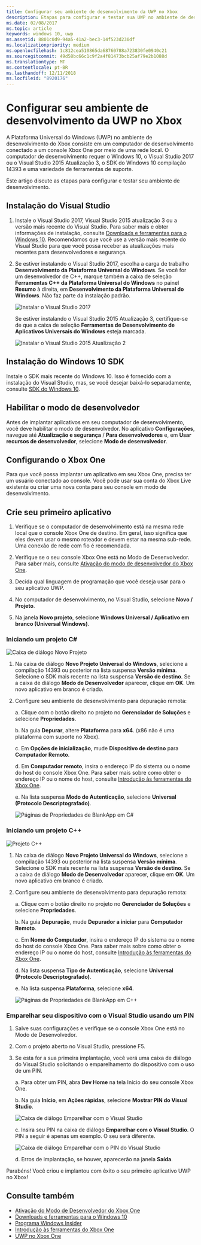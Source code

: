 ```yaml
---
title: Configurar seu ambiente de desenvolvimento da UWP no Xbox
description: Etapas para configurar e testar sua UWP no ambiente de desenvolvimento do Xbox.
ms.date: 02/08/2017
ms.topic: article
keywords: windows 10, uwp
ms.assetid: 8801c0d9-94a5-41a2-bec3-14f523d230df
ms.localizationpriority: medium
ms.openlocfilehash: 1c812cea510865da68760788a723830fe0940c21
ms.sourcegitcommit: 49d58bc66c1c9f2a4f81473bcb25af79e2b1088d
ms.translationtype: MT
ms.contentlocale: pt-BR
ms.lasthandoff: 12/11/2018
ms.locfileid: "8920176"
---
```

# <a name="set-up-your-uwp-on-xbox-development-environment"></a>Configurar seu ambiente de desenvolvimento da UWP no Xbox

A Plataforma Universal do Windows (UWP) no ambiente de desenvolvimento do Xbox consiste em um computador de desenvolvimento conectado a um console Xbox One por meio de uma rede local.
O computador de desenvolvimento requer o Windows 10, o Visual Studio 2017 ou o Visual Studio 2015 Atualização 3, o SDK do Windows 10 compilação 14393 e uma variedade de ferramentas de suporte.


Este artigo discute as etapas para configurar e testar seu ambiente de desenvolvimento.

## <a name="visual-studio-setup"></a>Instalação do Visual Studio

1. Instale o Visual Studio 2017, Visual Studio 2015 atualização 3 ou a versão mais recente do Visual Studio. Para saber mais e obter informações de instalação, consulte [Downloads e ferramentas para o Windows 10](https://dev.windows.com/downloads). Recomendamos que você use a versão mais recente do Visual Studio para que você possa receber as atualizações mais recentes para desenvolvedores e segurança.

2. Se estiver instalando o Visual Studio 2017, escolha a carga de trabalho **Desenvolvimento da Plataforma Universal do Windows**. Se você for um desenvolvedor de C++, marque também a caixa de seleção **Ferramentas C++ da Plataforma Universal do Windows** no painel **Resumo** à direita, em **Desenvolvimento da Plataforma Universal do Windows**. Não faz parte da instalação padrão.

    ![Instalar o Visual Studio 2017](images/development-environment-setup-1.png)

    Se estiver instalando o Visual Studio 2015 Atualização 3, certifique-se de que a caixa de seleção **Ferramentas de Desenvolvimento de Aplicativos Universais do Windows** esteja marcada.

    ![Instalar o Visual Studio 2015 Atualização 2](images/vs_install_tools.png)

## <a name="windows-10-sdk-setup"></a>Instalação do Windows 10 SDK

Instale o SDK mais recente do Windows 10. Isso é fornecido com a instalação do Visual Studio, mas, se você desejar baixá-lo separadamente, consulte [SDK do Windows 10](https://developer.microsoft.com/windows/downloads/windows-10-sdk).


## <a name="enabling-developer-mode"></a>Habilitar o modo de desenvolvedor

Antes de implantar aplicativos em seu computador de desenvolvimento, você deve habilitar o modo de desenvolvedor. No aplicativo **Configurações**, navegue até **Atualização e segurança** / **Para desenvolvedores** e, em **Usar recursos de desenvolvedor**, selecione **Modo de desenvolvedor**.

## <a name="setting-up-your-xbox-one"></a>Configurando o Xbox One

Para que você possa implantar um aplicativo em seu Xbox One, precisa ter um usuário conectado ao console. Você pode usar sua conta do Xbox Live existente ou criar uma nova conta para seu console em modo de desenvolvimento. 

## <a name="create-your-first-app"></a>Crie seu primeiro aplicativo

1. Verifique se o computador de desenvolvimento está na mesma rede local que o console Xbox One de destino. Em geral, isso significa que eles devem usar o mesmo roteador e devem estar na mesma sub-rede. Uma conexão de rede com fio é recomendada.

2. Verifique se o seu console Xbox One está no Modo de Desenvolvedor.  Para saber mais, consulte [Ativação do modo de desenvolvedor do Xbox One](devkit-activation.md).

3. Decida qual linguagem de programação que você deseja usar para o seu aplicativo UWP.

4. No computador de desenvolvimento, no Visual Studio, selecione **Novo / Projeto**.

5. Na janela **Novo projeto**, selecione **Windows Universal / Aplicativo em branco (Universal Windows)**.

### <a name="starting-a-c-project"></a>Iniciando um projeto C#

  ![Caixa de diálogo Novo Projeto](images/development-environment-setup-2.png)

1. Na caixa de diálogo **Novo Projeto Universal do Windows**, selecione a compilação 14393 ou posterior na lista suspensa **Versão mínima**. Selecione o SDK mais recente na lista suspensa **Versão de destino**. Se a caixa de diálogo **Modo de Desenvolvedor** aparecer, clique em **OK**. Um novo aplicativo em branco é criado.

2. Configure seu ambiente de desenvolvimento para depuração remota:

    a. Clique com o botão direito no projeto no **Gerenciador de Soluções** e selecione **Propriedades**.

    b. Na guia **Depurar**, altere **Plataforma** para **x64**. (x86 não é uma plataforma com suporte no Xbox).

    c. Em **Opções de inicialização**, mude **Dispositivo de destino** para **Computador Remoto**.

    d. Em **Computador remoto**, insira o endereço IP do sistema ou o nome do host do console Xbox One. Para saber mais sobre como obter o endereço IP ou o nome do host, consulte [Introdução às ferramentas do Xbox One](introduction-to-xbox-tools.md).

    e. Na lista suspensa **Modo de Autenticação**, selecione **Universal (Protocolo Descriptografado)**.

    ![Páginas de Propriedades de BlankApp em C#](images/vs_remote.jpg)

### <a name="starting-a-c-project"></a>Iniciando um projeto C++

  ![Projeto C++](images/development-environment-setup-3.png)

1. Na caixa de diálogo **Novo Projeto Universal do Windows**, selecione a compilação 14393 ou posterior na lista suspensa **Versão mínima**. Selecione o SDK mais recente na lista suspensa **Versão de destino**. Se a caixa de diálogo **Modo de Desenvolvedor** aparecer, clique em **OK**. Um novo aplicativo em branco é criado.

2. Configure seu ambiente de desenvolvimento para depuração remota:

   a. Clique com o botão direito no projeto no **Gerenciador de Soluções** e selecione **Propriedades**.

   b. Na guia **Depuração**, mude **Depurador a iniciar** para **Computador Remoto**.

   c. Em **Nome do Computador**, insira o endereço IP do sistema ou o nome do host do console Xbox One. Para saber mais sobre como obter o endereço IP ou o nome do host, consulte [Introdução às ferramentas do Xbox One](introduction-to-xbox-tools.md).

   d. Na lista suspensa **Tipo de Autenticação**, selecione **Universal (Protocolo Descriptografado)**.

   e. Na lista suspensa **Plataforma**, selecione **x64**.

    ![Páginas de Propriedades de BlankApp em C++](images/development-environment-setup-4.png)

### <a name="pin-pair-your-device-with-visual-studio"></a>Emparelhar seu dispositivo com o Visual Studio usando um PIN

1. Salve suas configurações e verifique se o console Xbox One está no Modo de Desenvolvedor.

2. Com o projeto aberto no Visual Studio, pressione F5.

3. Se esta for a sua primeira implantação, você verá uma caixa de diálogo do Visual Studio solicitando o emparelhamento do dispositivo com o uso de um PIN.

    a. Para obter um PIN, abra **Dev Home** na tela Início do seu console Xbox One.

    b. Na guia **Início**, em **Ações rápidas**, selecione **Mostrar PIN do Visual Studio**.
  
    ![Caixa de diálogo Emparelhar com o Visual Studio](images/development-environment-setup-5.png)

    c. Insira seu PIN na caixa de diálogo **Emparelhar com o Visual Studio**. O PIN a seguir é apenas um exemplo. O seu será diferente.

    ![Caixa de diálogo Emparelhar com o PIN do Visual Studio](images/devhome_pin.png)

    d. Erros de implantação, se houver, aparecerão na janela **Saída**.

Parabéns! Você criou e implantou com êxito o seu primeiro aplicativo UWP no Xbox!

## <a name="see-also"></a>Consulte também
- [Ativação do Modo de Desenvolvedor do Xbox One](devkit-activation.md)  
- [Downloads e ferramentas para o Windows 10](https://dev.windows.com/downloads)  
- [Programa Windows Insider](http://go.microsoft.com/fwlink/?LinkId=780552)  
- [Introdução às ferramentas do Xbox One](introduction-to-xbox-tools.md) 
- [UWP no Xbox One](index.md)